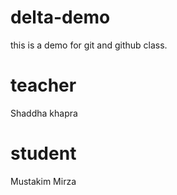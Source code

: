 # delta-demo
this is a demo for git and github class.

# teacher 
Shaddha khapra

# student 
Mustakim Mirza
